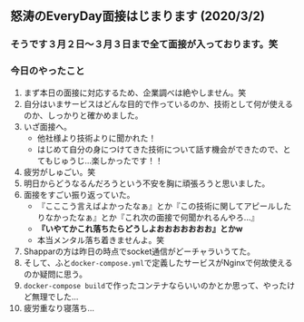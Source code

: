 ## 怒涛のEveryDay面接はじまります (2020/3/2)

### そうです３月２日〜３月３日まで全て面接が入っております。笑

### 今日のやったこと
1. まず本日の面接に対応するため、企業調べは絶やしません。笑
2. 自分はいまサービスはどんな目的で作っているのか、技術として何が使えるのか、しっかりと確かめました。
3. いざ面接へ。
    - 他社様より技術よりに聞かれた！
    - はじめて自分の身につけてきた技術について話す機会ができたので、とてもじゅうじ...楽しかったです！！
4. 疲労がしゅごい。笑
5. 明日からどうなるんだろうという不安を胸に頑張ろうと思いました。
6. 面接をすごい振り返っていた。
    - 『こここう言えばよかったなぁ』とか『この技術に関してアピールしたりなかったなぁ』とか『これ次の面接で何聞かれるんやろ...』
    - **『いやてかこれ落ちたらどうしよおおおおおおお』とかw**
    - 本当メンタル落ち着きませんよ。笑
7. Shapparの方は昨日の時点でsocket通信がどーチャラいうてた。
8. そして、ふと`docker-compose.yml`で定義したサービスがNginxで何故使えるのか疑問に思う。
9. `docker-compose build`で作ったコンテナならいいのかとか思って、やったけど無理でした...
10. 疲労重なり寝落ち...